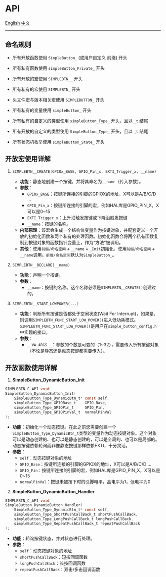 # API

[English](./API.md)
[中文](./API_zh.md)

---

## 命名规则

- 所有开放函数使用 `SimpleButton_` (或用户自定义 前缀) 开头

- 所有私有函数使用 `simpleButton_Private_` 开头

- 所有开放的宏使用 `SIMPLEBTN__` 开头

- 所有私有的宏使用 `SIMPLEBTN_` 开头

- 头文件宏与版本相关宏使用 `SIMPLEBUTTON_` 开头

- 所有私有的变量使用 `simpleButton_` 开头

- 所有私有的自定义的类型使用 `simpleButton_Type_` 开头，且以 `_t` 结尾

- 所有开放的自定义的类型使用 `SimpleButton_Type_` 开头，且以 `_t` 结尾

- 所有状态机枚举使用 `simpleButton_State_` 开头


## 开放宏使用详解

1. `SIMPLEBTN__CREATE(GPIOx_BASE, GPIO_Pin_x, EXTI_Trigger_x, __name)`
    - **功能**：静态地创建一个按键，并将其命名为`__name`（传入参数）。
    - **参数**：
        - `GPIOx_BASE`：按键所连接的引脚的GPIOX的地址，X可以是A/B/C/D ...
        - `GPIO_Pin_x`：按键所连接的引脚的宏，例如HAL库是GPIO_PIN_X，X可以是0~15
        - `EXTI_Trigger_x`：上升沿触发按键或下降沿触发按键
        - `__name`：按键的名称。
    - **内部原理**：该宏会生成一个结构体变量作为按键对象，并配套定义一个开放的初始化函数和两个私有的处理函数。初始化函数会将两个私有函数复制到按键对象的函数指针变量上，作为“方法”被调用。
    - **其他**：使用`前缀/命名空间` + `__name` + `_Init`初始化，使用`前缀/命名空间` + `__name`调用。`前缀/命名空间`默认为`SimpleButton_`。

2. `SIMPLEBTN__DECLARE(__name)`
    - **功能**：声明一个按键。
    - **参数**：
        - `__name`：按键的名称。这个名称必须是`SIMPLEBTN__CREATE()`创建过的。

3. `SIMPLEBTN__START_LOWPOWER(...)`
    - **功能**：判断所有按键是否都处于空闲状态(Wait For Interrupt)，如果是，则调用`SIMPLEBTN_FUNC_START_LOW_POWER()`进入低功耗模式。`SIMPLEBTN_FUNC_START_LOW_POWER()`是用户在`simple_button_config.h`中实现的接口。
    - **参数**：
        - `__VA_ARGS__`：参数的个数是可变的（1~32），需要传入所有按键对象（不论是静态还是动态按键都需要传入）。

## 开放函数使用详解

1. **SimpleButton_DynamicButton_Init**

```c
SIMPLEBTN_C_API void
SimpleButton_DynamicButton_Init(
    SimpleButton_Type_DynamicBtn_t* const self,
    simpleButton_Type_GPIOBase_t    GPIO_Base,
    simpleButton_Type_GPIOPin_t     GPIO_Pin,
    simpleButton_Type_GPIOPinVal_t  normalPinVal
);
```

- **功能**：初始化一个动态按键。在此之前您需要创建一个`SimpleButton_Type_DynamicBtn_t`类型的变量作为动态按键对象。这个对象可以是动态创建的、也可以是静态创建的，可以是全局的、也可以是局部的。动态按键依赖轮询而非像静态按键那样依赖EXTI，十分灵活。
- **参数**：
    - `self`：动态按键对象的地址
    - `GPIO_Base`：按键所连接的引脚的GPIOX的地址，X可以是A/B/C/D ...
    - `GPIO_Pin`：按键所连接的引脚的宏，例如HAL库是GPIO_PIN_X，X可以是0~15
    - `normalPinVal`：按键未被按下时的引脚电平，高电平为1，低电平为0

2. **SimpleButton_DynamicButton_Handler**

```c
SIMPLEBTN_C_API void
SimpleButton_DynamicButton_Handler(
    SimpleButton_Type_DynamicBtn_t* const self,
    simpleButton_Type_ShortPushCallBack_t shortPushCallBack,
    simpleButton_Type_LongPushCallBack_t longPushCallBack,
    simpleButton_Type_RepeatPushCallBack_t repeatPushCallBack
);
```

- **功能**：轮询按键状态，并对状态进行处理。
- **参数**：
    - `self`：动态按键对象的地址
    - `shortPushCallBack`：短按回调函数
    - `longPushCallBack`：长按回调函数
    - `repeatPushCallBack`：双击/多击回调函数
